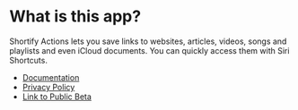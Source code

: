 # What is this app?
Shortify Actions lets you save links to websites, articles, videos, songs and playlists and even iCloud documents. You can quickly access them with Siri Shortcuts.

- [Documentation](./documentation.md)
- [Privacy Policy](./privacy.html)
- [Link to Public Beta]()

